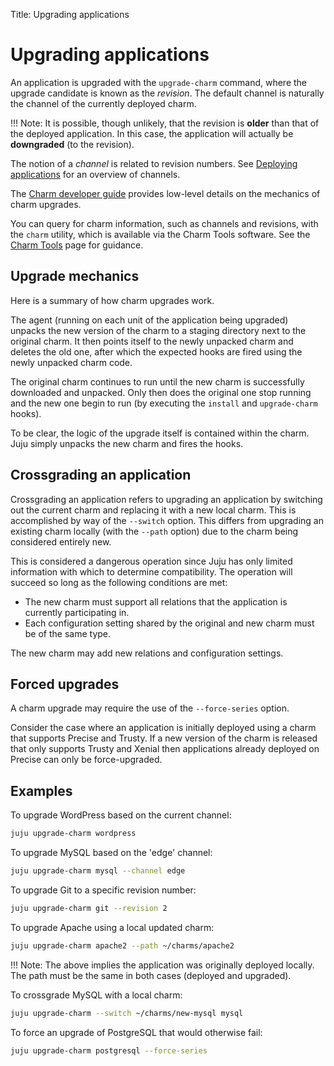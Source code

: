 Title: Upgrading applications

# Upgrading applications

An application is upgraded with the `upgrade-charm` command, where the upgrade
candidate is known as the *revision*. The default channel is naturally the
channel of the currently deployed charm.

!!! Note:
    It is possible, though unlikely, that the revision is **older** than that
    of the deployed application. In this case, the application will actually be
    **downgraded** (to the revision).

The notion of a *channel* is related to revision numbers. See
[Deploying applications][deploy-charm_channels] for an overview of channels.

The [Charm developer guide][dev-upgrade-charm] provides low-level details on
the mechanics of charm upgrades.

You can query for charm information, such as channels and revisions, with the
`charm` utility, which is available via the Charm Tools software. See the
[Charm Tools][charm-tools] page for guidance.

## Upgrade mechanics

Here is a summary of how charm upgrades work.

The agent (running on each unit of the application being upgraded) unpacks the
new version of the charm to a staging directory next to the original charm. It
then points itself to the newly unpacked charm and deletes the old one, after
which the expected hooks are fired using the newly unpacked charm code.

The original charm continues to run until the new charm is successfully
downloaded and unpacked. Only then does the original one stop running and the
new one begin to run (by executing the `install` and `upgrade-charm` hooks).

To be clear, the logic of the upgrade itself is contained within the charm.
Juju simply unpacks the new charm and fires the hooks. 

## Crossgrading an application

Crossgrading an application refers to upgrading an application by switching out
the current charm and replacing it with a new local charm. This is accomplished
by way of the `--switch` option. This differs from upgrading an existing charm
locally (with the `--path` option) due to the charm being considered entirely
new.

This is considered a dangerous operation since Juju has only limited
information with which to determine compatibility. The operation will succeed
so long as the following conditions are met:

- The new charm must support all relations that the application is currently
  participating in.
- Each configuration setting shared by the original and new charm must be of
  the same type.

The new charm may add new relations and configuration settings.

## Forced upgrades

A charm upgrade may require the use of the `--force-series` option.

Consider the case where an application is initially deployed using a charm that
supports Precise and Trusty. If a new version of the charm is released that
only supports Trusty and Xenial then applications already deployed on Precise
can only be force-upgraded.

## Examples

To upgrade WordPress based on the current channel:

```bash
juju upgrade-charm wordpress
```

To upgrade MySQL based on the 'edge' channel:

```bash
juju upgrade-charm mysql --channel edge
```

To upgrade Git to a specific revision number:

```bash
juju upgrade-charm git --revision 2
```

To upgrade Apache using a local updated charm:

```bash
juju upgrade-charm apache2 --path ~/charms/apache2
```

!!! Note:
    The above implies the application was originally deployed locally.
    The path must be the same in both cases (deployed and upgraded).

To crossgrade MySQL with a local charm:

```bash
juju upgrade-charm --switch ~/charms/new-mysql mysql
```

To force an upgrade of PostgreSQL that would otherwise fail:

```bash
juju upgrade-charm postgresql --force-series
```


<!-- LINKS -->

[charm-tools]: ./tools-charm-tools.md
[dev-upgrade-charm]: ./developer-upgrade-charm.md
[deploy-charm_channels]: ./charms-deploying.md#channels
